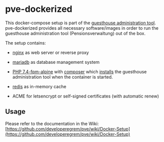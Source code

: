 
 # pve-dockerized

This docker-compose setup is part of the [guesthouse administration tool](https://github.com/developeregrem/pve). pve-dockerized provides all necessary software/images in order to run the guesthouse administration tool (Pensionsverwaltung) out of the box.

The setup contains:  

-  [nginx](https://hub.docker.com/_/nginx/) as web server or reverse proxy

-  [mariadb](https://hub.docker.com/_/mariadb) as database management system

-  [PHP 7.4-fpm-alpine](https://hub.docker.com/_/php/) with [composer](https://hub.docker.com/_/composer) which [installs](https://github.com/developeregrem/pve-phpfpm) the guesthouse administration tool when the container is started.

-  [redis](https://hub.docker.com/_/redis) as in-memory cache

- ACME for letsencrypt or self-signed certificates (with automatic renew)

## Usage

Please refer to the documentation in the Wiki: [https://github.com/developeregrem/pve/wiki/Docker-Setup](https://github.com/developeregrem/pve/wiki/Docker-Setup)
